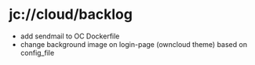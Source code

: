# jc://cloud/backlog

* add sendmail to OC Dockerfile
* change background image on login-page (owncloud theme) based on config_file
